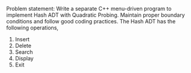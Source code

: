 Problem statement:
Write a separate C++ menu-driven program to implement Hash ADT with Quadratic Probing. Maintain proper boundary conditions and follow good coding practices. The Hash ADT has the following operations,
1. Insert
2. Delete
3. Search
4. Display
5. Exit
